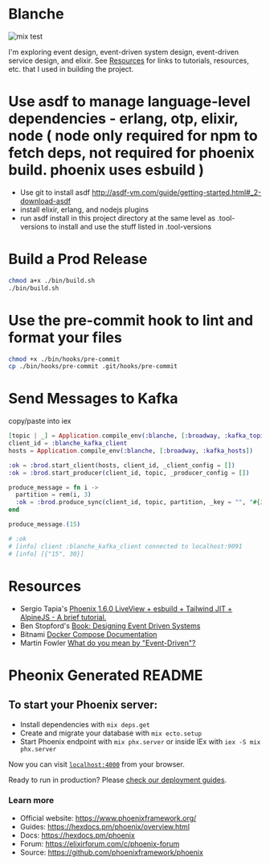 # Blanche
![mix test](https://github.com/nicholasgriffen/blanche/actions/workflows/mix-test.yml/badge.svg)


I'm exploring event design, event-driven system design, event-driven service design, and elixir. See [Resources](#resources) for links to tutorials, resources, etc. that I used in building the project. 

# Use asdf to manage language-level dependencies - erlang, otp, elixir, node ( node only required for npm to fetch deps, not required for phoenix build. phoenix uses esbuild ) 

- Use git to install asdf http://asdf-vm.com/guide/getting-started.html#_2-download-asdf
- install elixir, erlang, and nodejs plugins 
- run asdf install in this project directory at the same level as .tool-versions to install and use the stuff listed in .tool-versions

# Build a Prod Release 

```sh
chmod a+x ./bin/build.sh
./bin/build.sh
```
# Use the pre-commit hook to lint and format your files 

```sh
chmod +x ./bin/hooks/pre-commit
cp ./bin/hooks/pre-commit .git/hooks/pre-commit
```

# Send Messages to Kafka

copy/paste into iex 

```elixir
[topic | _] = Application.compile_env(:blanche, [:broadway, :kafka_topics])
client_id = :blanche_kafka_client
hosts = Application.compile_env(:blanche, [:broadway, :kafka_hosts])

:ok = :brod.start_client(hosts, client_id, _client_config = [])
:ok = :brod.start_producer(client_id, topic, _producer_config = [])

produce_message = fn i ->
  partition = rem(i, 3)
  :ok = :brod.produce_sync(client_id, topic, partition, _key = "", "#{i}")
end

produce_message.(15)

# :ok
# [info] client :blanche_kafka_client connected to localhost:9091
# [info] [{"15", 30}]
```
# Resources
- Sergio Tapia's [Phoenix 1.6.0 LiveView + esbuild + Tailwind JIT + AlpineJS - A brief tutorial.](https://sergiotapia.com/phoenix-160-liveview-esbuild-tailwind-jit-alpinejs-a-brief-tutorial)
- Ben Stopford's [Book: Designing Event Driven Systems](http://www.benstopford.com/2018/04/27/book-designing-event-driven-systems/)
- Bitnami [Docker Compose Documentation](https://github.com/bitnami/bitnami-docker-kafka/blob/master/README.md)
- Martin Fowler [What do you mean by "Event-Driven"?](https://martinfowler.com/articles/201701-event-driven.html)

# Pheonix Generated README 

## To start your Phoenix server:

  * Install dependencies with `mix deps.get`
  * Create and migrate your database with `mix ecto.setup`
  * Start Phoenix endpoint with `mix phx.server` or inside IEx with `iex -S mix phx.server`

Now you can visit [`localhost:4000`](http://localhost:4000) from your browser.

Ready to run in production? Please [check our deployment guides](https://hexdocs.pm/phoenix/deployment.html).

### Learn more

  * Official website: https://www.phoenixframework.org/
  * Guides: https://hexdocs.pm/phoenix/overview.html
  * Docs: https://hexdocs.pm/phoenix
  * Forum: https://elixirforum.com/c/phoenix-forum
  * Source: https://github.com/phoenixframework/phoenix
